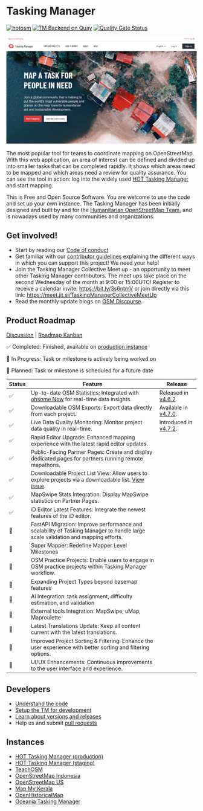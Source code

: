 # Tasking Manager

[![hotosm](https://dl.circleci.com/status-badge/img/gh/hotosm/tasking-manager/tree/develop.svg?style=shield)](https://dl.circleci.com/status-badge/redirect/gh/hotosm/tasking-manager/tree/develop)
[![TM Backend on Quay](https://quay.io/repository/hotosm/tasking-manager/status "Tasking Manager Backend Build")](https://quay.io/repository/hotosm/tasking-manager)
[![Quality Gate Status](https://sonarcloud.io/api/project_badges/measure?project=hotosm_tasking-manager&metric=alert_status)](https://sonarcloud.io/dashboard?id=hotosm_tasking-manager)

![tm-landing-page](./docs/images/screenshot.jpg)

The most popular tool for teams to coordinate mapping on OpenStreetMap. With this web application, an area of interest can be defined and divided up into smaller tasks that can be completed rapidly. It shows which areas need to be mapped and which areas need a review for quality assurance. You can see the tool in action: log into the widely used [HOT Tasking Manager](https://tasks.hotosm.org/) and start mapping.

This is Free and Open Source Software. You are welcome to use the code and set up your own instance. The Tasking Manager has been initially designed and built by and for the [Humanitarian OpenStreetMap Team](https://www.hotosm.org/), and is nowadays used by many communities and organizations.

## Get involved!

* Start by reading our [Code of conduct](docs/developers/code_of_conduct.md)
* Get familiar with our [contributor guidelines](docs/developers/contributing.md) explaining the different ways in which you can support this project! We need your help!
* Join the Tasking Manager Collective Meet up - an opportunity to meet other Tasking Manager contributors. The meet ups take place on the second Wednesday of the month at 9:00 or 15:00UTC! Register to receive a calendar invite: https://bit.ly/3s6ntmV or join directly via this link: https://meet.jit.si/TaskingManagerCollectiveMeetUp
* Read the monthly update blogs on [OSM Discourse](https://community.openstreetmap.org/c/general/38/all).

## Product Roadmap

[Discussion](https://github.com/hotosm/tasking-manager/discussions/6688) | [Roadmap Kanban](https://github.com/orgs/hotosm/projects/41/views/1)


✅ Completed: Finished, available on [production instance](https://tasks.hotosm.org)

🔄 In Progress: Task or milestone is actively being worked on

📅 Planned: Task or milestone is scheduled for a future date



Status | Feature | Release
-------|---------|---------
✅ | Up-to-date OSM Statistics: Integrated with [ohsome Now](https://stats.now.ohsome.org/) for real-time data insights.| Released in [v4.6.2](https://github.com/hotosm/tasking-manager/releases/tag/v4.6.2).
✅ | Downloadable OSM Exports: Export data directly from each project. | Available in[ v4.7.0](https://github.com/hotosm/tasking-manager/releases/tag/v4.7.0).
✅ | Live Data Quality Monitoring: Monitor project data quality in real-time. | Introduced in [v4.7.2](https://github.com/hotosm/tasking-manager/releases/tag/v4.7.2).
✅ | Rapid Editor Upgrade: Enhanced mapping experience with the latest rapid editor updates.
✅ | Public-Facing Partner Pages: Create and display dedicated pages for partners running remote mapathons.
✅ | Downloadable Project List View: Allow users to explore projects via a downloadable list. [View issue](https://github.com/hotosm/tasking-manager/issues/3394).
✅ | MapSwipe Stats Integration: Display MapSwipe statistics on Partner Pages.
✅ | iD Editor Latest Features: Integrate the newest features of the iD editor.
🔄 | FastAPI Migration: Improve performance and scalability of Tasking Manager to handle large scale validation and mapping efforts.
🔄 | Super Mapper: Redefine Mapper Level Milestones
🔄 | OSM Practice Projects: Enable users to engage in OSM practice projects within Tasking Manager workflow.
📅 | Expanding Project Types beyond basemap features
📅 | AI Integration: task assignment, difficulty estimation, and validation
📅 | External tools Integration: MapSwipe, uMap, Maproulette
📅 | Latest Translations Update: Keep all content current with the latest translations.
📅 | Improved Project Sorting & Filtering: Enhance the user experience with better sorting and filtering options.
📅 | UI/UX Enhancements: Continuous improvements to the user interface and experience.





## Developers

* [Understand the code](./docs/developers/understanding-the-code.md)
* [Setup the TM for development](./docs/developers/development-setup.md)
* [Learn about versions and releases](./docs/developers/versions-and-releases.md)
* Help us and submit [pull requests](https://github.com/hotosm/tasking-manager/pulls)

## Instances
* [HOT Tasking Manager (production)](https://tasks.hotosm.org)
* [HOT Tasking Manager (staging)](https://tasks-stage.hotosm.org)
* [TeachOSM](https://tasks.teachosm.org/)
* [OpenStreetMap Indonesia](https://tasks-indonesia.hotosm.org/)
* [OpenStreetMap US](https://tasks.openstreetmap.us/)
* [Map My Kerala](https://mapmykerala.in/)
* [OpenHistoricalMap](https://tasks.openhistoricalmap.org)
* [Oceania Tasking Manager](https://tasks.smartcitiestransport.com/)
